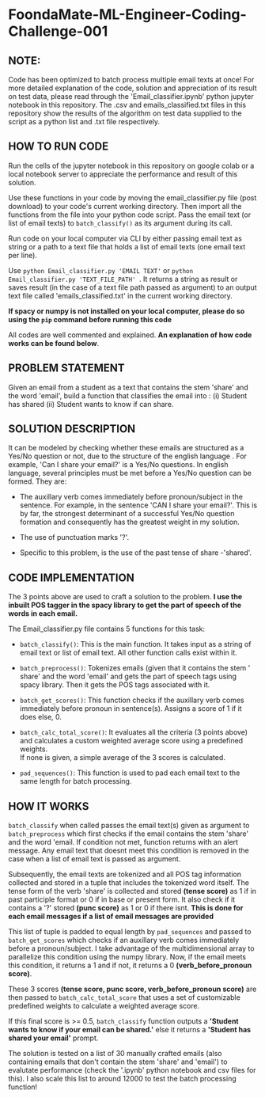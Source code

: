 # FoondaMate-ML-Engineer-Coding-Challenge-001

## NOTE: 
Code has been optimized to batch process multiple email texts at once! For more detailed explanation of the code, solution and appreciation of its result on test data, please read through the 'Email_classifier.ipynb' python jupyter notebook in this repository. The .csv and emails_classified.txt files in this repository show the results of the algorithm on test data supplied to the script as a python list and .txt file respectively.

## HOW TO RUN CODE
Run the cells of the jupyter notebook in this repository on google colab or a local notebook server to appreciate the performance and result of this solution.

Use these functions in your code by moving the email_classifier.py file (post download) to your code's current working directory. Then import all the functions from the file into your python code script. Pass the email text (or list of email texts) to `batch_classify()` as its argument during its call.

Run code on your local computer via CLI by either passing email text as string or a path to a text file that holds a list of email texts (one email text per line). 

Use `python Email_classifier.py 'EMAIL TEXT'` or `python Email_classifier.py 'TEXT_FILE_PATH' `.
It returns a string as result or saves result (in the case of a text file path passed as argument) to an output text file called 'emails_classified.txt' in the current working directory.

**If spacy or numpy is not installed on your local computer, please do so using the `pip` command before running this code**

All codes are well commented and explained. **An explanation of how code works can be found below**.

## PROBLEM STATEMENT
Given an email from a student as a text that contains the stem 'share' and the word 'email', build a function that classifies the email into : (i) Student has shared (ii) Student wants to know if can share.

## SOLUTION DESCRIPTION
It can be modeled by checking whether these emails are structured as a Yes/No question or not, due to the structure of the english language . 
For example, 'Can I share your email?' is a Yes/No questions. In english language, several principles must be met before a Yes/No question can be formed.
They are:

-  The auxillary verb comes immediately before pronoun/subject in the sentence. For example, in the sentence 'CAN I share your email?'. This is by 
  far, the strongest determinant of a successful Yes/No question formation and consequently has the greatest weight in my solution.

- The use of punctuation marks '?'.

- Specific to this problem, is the use of the past tense of share -'shared'. 


## CODE IMPLEMENTATION
The 3 points above are used to craft a solution to the problem. **I use the inbuilt POS tagger in the spacy library to get the part of speech of the words in each email.**

The Email_classifier.py file contains 5 functions for this task:

- `batch_classify()`: This is the main function. It takes input as a string of email text or list of email text. All other function calls exist within it.

- `batch_preprocess()`: Tokenizes emails (given that it contains the stem ' share' and the word 'email' and gets the part of speech tags using spacy library. 
  Then it gets the POS tags associated with it. 

- `batch_get_scores()`: This function checks if the auxillary verb comes immediately before pronoun in sentence(s). Assigns a score of 1 if it does else, 0.

- `batch_calc_total_score()`: It evaluates all the criteria (3 points above) and calculates a custom weighted average score using a predefined weights.  
  If none is given, a simple average of the 3 scores is calculated.
  
- `pad_sequences()`: This function is used to pad each email text to the same length for batch processing.
  
## HOW IT WORKS
`batch_classify` when called passes the email text(s) given as argument to `batch_preprocess` which first checks if the email contains the stem 'share' and the word 'email. If condition not met, function returns with an alert message. Any email text that doesnt meet this condition is removed in the case when a list of email text is passed as argument.

Subsequently, the email texts are tokenized and all POS tag information collected and stored in a tuple that includes the tokenized word itself. The tense form of the verb 'share' is collected and stored **(tense score)** as 1 if in past participle format or 0 if in base or present form. It also check if it contains a '?' stored **(punc score)** as 1 or 0 if there isnt. **This is done for each email messages if a list of email messages are provided**

This list of tuple is padded to equal length by `pad_sequences` and passed to `batch_get_scores` which checks if an auxillary verb comes immediately before a pronoun/subject. I take advantage of the multidimensional array to parallelize this condition using the numpy library. Now, if the email meets this condition, it returns a 1 and if not, it returns a 0 **(verb_before_pronoun score)**.

These 3 scores **(tense score, punc score, verb_before_pronoun score)** are then passed to `batch_calc_total_score` that uses a set of customizable predefined weights to calculate a weighted average score.

If this final score is >= 0.5, `batch_classify` function outputs a **'Student wants to know if your email can be shared.'** else it returns a **'Student has shared your email'** prompt.


The solution is tested on a list of 30 manually crafted emails (also containing emails that don't contain the stem 'share' and 'email') to evalutate performance (check the '.ipynb' python notebook and csv files for this). I also scale this list to around 12000 to test the batch processing function!




